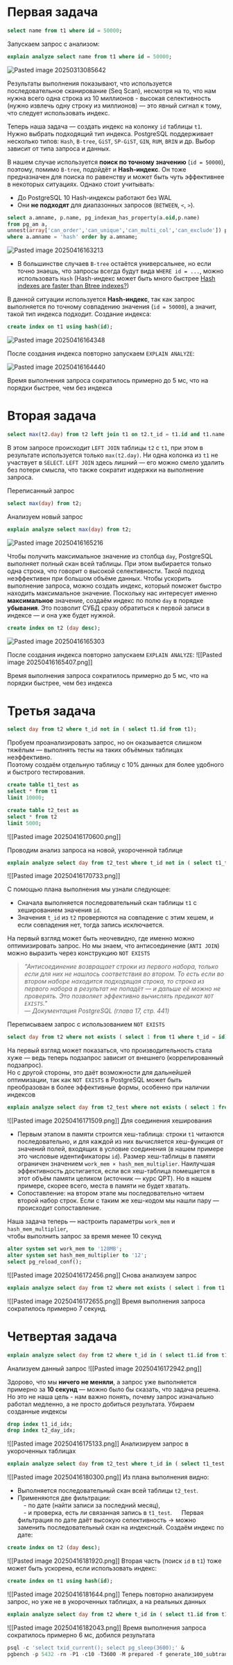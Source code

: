 # Первая задача 

```sql
select name from t1 where id = 50000;
```

Запускаем запрос с анализом:
```sql
explain analyze select name from t1 where id = 50000;
```
![Pasted image 20250313085642](https://github.com/user-attachments/assets/98e85a0d-709d-466d-b21a-0e164d899184)

Результаты выполнения показывают, что используется последовательное сканирование (Seq Scan), несмотря на то, что нам нужна всего одна строка из 10 миллионов - высокая селективность (нужно извлечь одну строку из миллионов) — это явный сигнал к тому, что следует использовать индекс.

Теперь наша задача — создать индекс на колонку `id` таблицы `t1`.  
Нужно выбрать подходящий тип индекса. PostgreSQL поддерживает несколько типов: `Hash`, `B-tree`, `GiST`, `SP-GiST`, `GIN`, `RUM`, `BRIN` и др. Выбор зависит от типа запроса и данных.

В нашем случае используется **поиск по точному значению** (`id = 50000`), поэтому, помимо `B-tree`, подойдёт и **Hash-индекс**. Он тоже предназначен для поиска по равенству и может быть чуть эффективнее в некоторых ситуациях. Однако стоит учитывать:
- До PostgreSQL 10 Hash-индексы работают без WAL
- Они **не подходят** для диапазонных запросов (`BETWEEN`, `<`, `>`).
```sql
select a.amname, p.name, pg_indexam_has_property(a.oid,p.name)
from pg_am a,
unnest(array['can_order','can_unique','can_multi_col','can_exclude']) p(name)
where a.amname = 'hash' order by a.amname;
```
![Pasted image 20250416163213](https://github.com/user-attachments/assets/4fd17e11-b978-46fa-a3dd-7f632cdad97c)

- В большинстве случаев `B-tree` остаётся универсальнее, но если точно знаешь, что запросы всегда будут вида `WHERE id = ...`, можно использовать `Hash` (Hash-индекс может быть много быстрее [Hash indexes are faster than Btree indexes?](https://amitkapila16.blogspot.com/2017/03/hash-indexes-are-faster-than-btree.html))

В данной ситуации используется **Hash-индекс**, так как запрос выполняется по точному совпадению значения (`id = 50000`), а значит, такой тип индекса подходит.
Создание индекса:
```sql
create index on t1 using hash(id);
```
![Pasted image 20250416164348](https://github.com/user-attachments/assets/697ae8d1-0084-4c54-980d-6044d369e0a3)

После создания индекса повторно запускаем `EXPLAIN ANALYZE`:

![Pasted image 20250416164440](https://github.com/user-attachments/assets/5c05923b-54bb-4f7e-9e00-4f7d0977ac9d)

Время выполнения запроса сократилось примерно до 5 мс, что на порядки быстрее, чем без индекса

# Вторая задача

```sql
select max(t2.day) from t2 left join t1 on t2.t_id = t1.id and t1.name like 'a%';
```
В этом запросе происходит `LEFT JOIN` таблицы `t2` с `t1`, при этом в результате используется только `max(t2.day)`. Ни одна колонка из `t1` не участвует в `SELECT`. `LEFT JOIN` здесь лишний — его можно смело удалить без потери смысла, что также сократит издержки на выполнение запроса.

Переписанный запрос
```sql
select max(day) from t2;
```
Анализуем новый запрос
```sql
explain analyze select max(day) from t2;
```
![Pasted image 20250416165216](https://github.com/user-attachments/assets/e4c0ccb8-a709-4b43-8bc6-b63545ab36df)

Чтобы получить максимальное значение из столбца `day`, PostgreSQL выполняет полный скан всей таблицы. При этом выбирается только одна строка, что говорит о высокой селективности. Такой подход неэффективен при большом объёме данных.
Чтобы ускорить выполнение запроса, можно создать индекс, который поможет быстро находить максимальное значение.
Поскольку нас интересует именно **максимальное** значение, создаём индекс по полю `day` в порядке **убывания**. Это позволит СУБД сразу обратиться к первой записи в индексе — и она уже будет нужной.

```sql
create index on t2 (day desc);
```

![Pasted image 20250416165303](https://github.com/user-attachments/assets/0d242709-a180-422e-85e6-5e2e84b68c3f)

После создания индекса повторно запускаем `EXPLAIN ANALYZE`:
![[Pasted image 20250416165407.png]]

Время выполнения запроса сократилось примерно до 5 мс, что на порядки быстрее, чем без индекса
# Третья задача 

```sql
select day from t2 where t_id not in ( select t1.id from t1);
```

Пробуем проанализировать запрос, но он оказывается слишком тяжёлым — выполнять тесты на таких объёмных таблицах неэффективно.  
Поэтому создаём отдельную таблицу с 10% данных для более удобного и быстрого тестирования.
```sql
create table t1_test as                                                            
select * from t1
limit 10000;

create table t2_test as                                                            
select * from t2
limit 5000;
```
![[Pasted image 20250416170600.png]]

Проводим анализ запроса на новой, укороченной таблице
```sql
explain analyze select day from t2_test where t_id not in ( select t1_test.id from t1_test );
```
![[Pasted image 20250416170733.png]]

С помощью плана выполнения мы узнали следующее:
- Сначала выполняется последовательный скан таблицы `t1` с хешированием значения `id`.
- Значения `t_id` из `t2` проверяются на совпадение с этим хешем, и если совпадения нет, тогда запись исключается.

На первый взгляд может быть неочевидно, где именно можно оптимизировать запрос. Но мы знаем, что антисоединение (`ANTI JOIN`) можно выразить через конструкцию `NOT EXISTS`

> *"Антисоединение возвращает строки из первого набора, только если для них не нашлось соответствия во втором. То есть если во втором наборе находится подходящая строка, то строка из первого набора в результат не попадёт — и дальше её можно не проверять. Это позволяет эффективно вычислять предикат `NOT EXISTS`."*  
> — _Документация PostgreSQL (глава 17, стр. 441)_

Переписываем запрос с использованием `NOT EXISTS`
```sql
select day from t2 where not exists ( select 1 from t1 where t_id = id);
```

На первый взгляд может показаться, что производительность стала хуже — ведь теперь подзапрос зависит от внешнего (коррелированный подзапроc).  
Но с другой стороны, это даёт возможности для дальнейшей оптимизации, так как `NOT EXISTS` в PostgreSQL может быть преобразован в более эффективные формы, особенно при наличии индексов
```sql
explain analyze select day from t2_test where not exists ( select 1 from t1_test where t1_test.id = t2_test.t_id);
```

![[Pasted image 20250416171509.png]]
Для соединения хеширования  
- Первым этапом в памяти строится хеш-таблица: строки `t1` читаются последовательно, и для каждой из них вычисляется хеш-функция от значений полей, входящих в условие соединения (в нашем примере это числовые идентификаторы `id`). Размер хеш-таблицы в памяти ограничен значением `work_mem × hash_mem_multiplier`.  Наилучшая эффективность достигается, если вся хеш-таблица помещается в этот объём памяти целиком (источник — курс QPT). Но в нашем примере, скорее всего, места в памяти не будет хватать.
- Сопоставление: на втором этапе мы последовательно читаем второй набор строк. Если с таким же хеш-кодом мы нашли пару — происходит сопоставление.

Наша задача теперь — настроить параметры `work_mem` и `hash_mem_multiplier`,  
чтобы выполнить запрос за время менее 10 секунд
```sql
alter system set work_mem to '128MB';
alter system set hash_mem_multiplier to '12';
select pg_reload_conf();
```
![[Pasted image 20250416172456.png]]
Cнова анализуем запрос
```sql
explain analyze select day from t2 where not exists ( select 1 from t1 where t1.id = t2.t_id);
```
![[Pasted image 20250416172655.png]]
Время выполнения запроса сократилось примерно 7 секунд.
# Четвертая задача

```sql
explain analyze select day from t2 where t_id in ( select t1.id from t1 where t2.t_id = t1.id) and day > to_char(date_trunc('day',now()- '1 months'::interval),'yyyymmdd');
```
Анализуем данный запрос
![[Pasted image 20250416172942.png]]

Здорово, что мы **ничего не меняли**, а запрос уже выполняется примерно за **10 секунд** — можно было бы сказать, что задача решена. Но это не наша цель - нам важно понять, почему запрос изначально работал медленно, а не просто добиться результата.
Убираем созданные индексы
```sql
drop index t1_id_idx;
drop index t2_day_idx;
```
![[Pasted image 20250416175133.png]]
 Анализируем запрос в укороченных таблицах
```sql
explain analyze select day from t2_test where t_id in ( select t1_test.id from t1_test where t2_test.t_id = t1_test.id) and day > to_char(date_trunc('day',now()- '1 months'::interval),'yyyymmdd');
```
![[Pasted image 20250416180300.png]]
Из плана выполнения видно:
- Выполняется последовательный скан всей таблицы `t2_test`.  
- Применяются две фильтрации:  
 - по дате (найти записи за последний месяц),  
 - и проверка, есть ли связанная запись в `t1_test`.
 
Первая фильтрация по дате даёт высокую селективность → можно заменить последовательный скан на индексный.
Создаём индекс по дате:
```sql
create index on t2 (day desc);
```
![[Pasted image 20250416181920.png]]
Вторая часть (поиск `id` в `t1`) тоже может быть ускорена, если использовать индекс:
```sql
create index on t1 using hash(id);
```
![[Pasted image 20250416181644.png]]
Теперь повторно анализируем запрос, но уже не в укороченных таблицах, а на реальных данных
```sql
explain analyze select day from t2 where t_id in ( select t1.id from t1 where t2.t_id = t1.id) and day > to_char(date_trunc('day',now()- '1 months'::interval),'yyyymmdd');
```
![[Pasted image 20250416182043.png]]
Время выполнения запроса сократилось примерно 6 мс, добился результата


```sql
psql -c 'select txid_current(); select pg_sleep(3600);' &
pgbench -p 5432 -rn -P1 -c10 -T3600 -M prepared -f generate_100_subtrans.sql 2>&1 > generate_100_subtrans_pgbench.log
```

